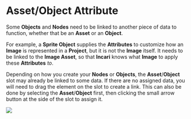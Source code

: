 # Asset/Object Attribute

Some **Objects** and **Nodes** need to be linked to another piece of data to function, whether that be an **Asset** or an **Object**.

For example, a **Sprite Object** supplies the **Attributes** to customize how an **Image** is represented in a **Project**, but it is not the **Image** itself. It needs to be linked to the **Image Asset**, so that **Incari** knows what **Image** to apply these **Attributes** _to_.

Depending on how you create your **Nodes** or **Objects**, the **Asset**/**Object** slot may already be linked to some data. If there are no assigned data, you will need to drag the element on the slot to create a link. This can also be done by selecting the **Asset**/**Object** first, then clicking the small arrow button at the side of the slot to assign it.

![](../../../.gitbook/assets/assetobjectslot2.gif)

